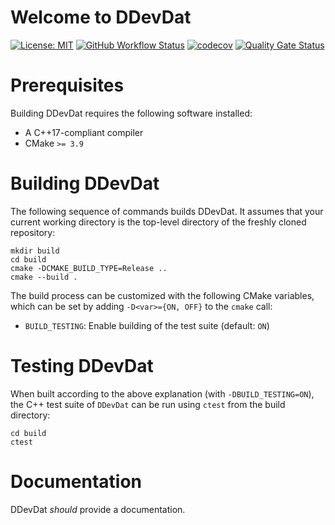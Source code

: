 # Welcome to DDevDat

[![License: MIT](https://img.shields.io/badge/License-MIT-yellow.svg)](https://opensource.org/licenses/MIT)
[![GitHub Workflow Status](https://img.shields.io/github/workflow/status/statphysandml/DevDat/CI)](https://github.com/statphysandml/DevDat/actions?query=workflow%3ACI)
[![codecov](https://codecov.io/gh/statphysandml/DevDat/branch/main/graph/badge.svg)](https://codecov.io/gh/statphysandml/DevDat)
[![Quality Gate Status](https://sonarcloud.io/api/project_badges/measure?project=statphysandml_DevDat&metric=alert_status)](https://sonarcloud.io/dashboard?id=statphysandml_DevDat)

# Prerequisites

Building DDevDat requires the following software installed:

* A C++17-compliant compiler
* CMake `>= 3.9`

# Building DDevDat

The following sequence of commands builds DDevDat.
It assumes that your current working directory is the top-level directory
of the freshly cloned repository:

```
mkdir build
cd build
cmake -DCMAKE_BUILD_TYPE=Release ..
cmake --build .
```

The build process can be customized with the following CMake variables,
which can be set by adding `-D<var>={ON, OFF}` to the `cmake` call:

* `BUILD_TESTING`: Enable building of the test suite (default: `ON`)



# Testing DDevDat

When built according to the above explanation (with `-DBUILD_TESTING=ON`),
the C++ test suite of `DDevDat` can be run using
`ctest` from the build directory:

```
cd build
ctest
```


# Documentation

DDevDat *should* provide a documentation.
